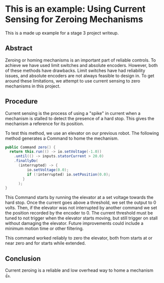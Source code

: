 # This is an example: Using Current Sensing for Zeroing Mechanisms

This is a made up example for a stage 3 project writeup.

## Abstract

Zeroing or homing mechanisms is an important part of reliable controls.
To achieve we have used limit switches and absolute encoders.
However, both of these methods have drawbacks.
Limit switches have had reliability issues, and absolute encoders are not always feasible to design in.
To get around these limitations, we attempt to use current sensing to zero mechanisms in this project.

## Procedure

Current sensing is the process of using a "spike" in current when a mechanism is stalled to detect the presence of a hard stop.
This gives the mechanism a reference for its position.

To test this method, we use an elevator on our previous robot.
The following method generates a Command to home the mechanism.

```Java
public Command zero() {
  return this.run(() -> io.setVoltage(-1.0))
    .until(() -> inputs.statorCurrent > 20.0)
    .finallyDo(
      (interrupted) -> {
          io.setVoltage(0.0);
          if (!interrupted) io.setPosition(0.0);
        }
      );
}
```

This Command starts by running the elevator at a set voltage towards the hard stop.
Once the current goes above a threshold, we set the output to 0 volts.
Then, if the elevator was not interrupted by another command we set the position recorded by the encoder to 0.
The current threshold must be tuned to not trigger when the elevator starts moving, but still trigger on stall without damaging the elevator.
Future improvements could include a minimum motion time or other filtering.

This command worked reliably to zero the elevator, both from starts at or near zero and for starts while extended.

## Conclusion

Current zeroing is a reliable and low overhead way to home a mechanism 👍.
